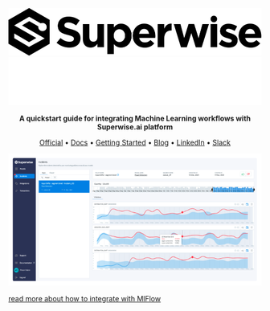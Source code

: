 <div align="center">

![WhiteModeLogo](./docs/images/white_mode_logo.svg#gh-light-mode-only)![DarkModeLogo](./docs/images/dark_mode_logo.svg#gh-dark-mode-only)

**A quickstart guide for integrating Machine Learning workflows with Superwise.ai platform**</br>  


<p align="center">
  <a href="https://superwise.ai">Official</a> •
  <a href="https://docs.superwise.ai/">Docs</a> •
  <a href="https://github.com/superwise-ai/integration/blob/main/getting_started/quickstart.ipynb">Getting Started</a> •
  <a href="https://www.superwise.ai/resources/blog">Blog</a> •
  <a href="https://www.linkedin.com/company/superwise-ai/">LinkedIn</a> •
  <a href="https://join.slack.com/t/superwise-community/shared_invite/zt-143c7rqqs-tWhu4jxkDNDVTTDHnxFbjg">Slack</a>
</p>

![](docs/images/Superwise_Incidents.png)


<div align="left">

[read more about how to integrate with MlFlow](https://docs.superwise.ai/docs/mlflow-integration)
